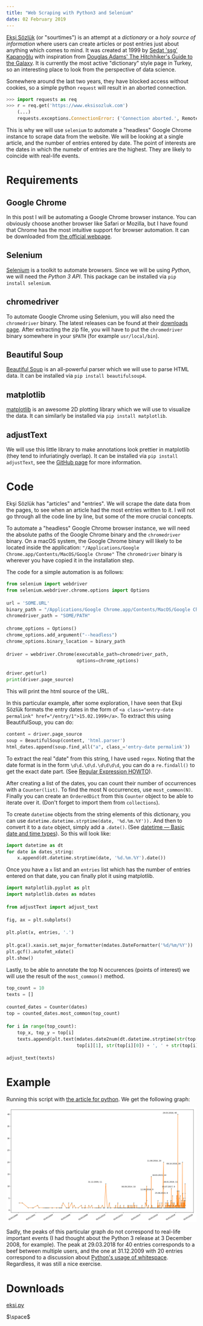 ```yaml
---
title: "Web Scraping with Python3 and Selenium"
date: 02 February 2019
---
```


[Ekşi Sözlük](https://eksisozluk.com) (or "sourtimes") is an attempt at a *dictionary* or a *holy source of information* where users can create articles or post entries just about anything which comes to mind. It was created at 1999 by [Sedat 'ssg' Kapanoğlu](https://twitter.com/esesci) with inspiration from [Douglas Adams' The Hitchhiker's Guide to the Galaxy](https://en.wikipedia.org/wiki/The_Hitchhiker%27s_Guide_to_the_Galaxy). It is currently the most active "dictionary" style page in Turkey, so an interesting place to look from the perspective of data science.

Somewhere around the last two years, they have blocked access without cookies, so a simple python `request` will result in an aborted connection.

```python
>>> import requests as req
>>> r = req.get('https://www.eksisozluk.com')
    (...)
    requests.exceptions.ConnectionError: ('Connection aborted.', RemoteDisconnected('Remote end closed connection without response'))
```

This is why we will use `selenium` to automate a "headless" Google Chrome instance to scrape data from the website. We will be looking at a single article, and the number of entries entered by date. The point of interests are the dates in which the numebr of entries are the highest. They are likely to coincide with real-life events.

# Requirements

## Google Chrome

In this post I will be automating a Google Chrome browser instance. You can obviously choose another browser like Safari or Mozilla, but I have found that Chrome has the most intuitive support for browser automation. It can be downloaded from [the official webpage](https://www.google.com/chrome/).

## Selenium

[Selenium](https://selenium-python.readthedocs.io) is a toolkit to automate browsers. Since we will be using _Python_, we will need the _Python 3 API_. This package can be installed via `pip install selenium`.

## chromedriver

To automate Google Chrome using Selenium, you will also need the `chromedriver` binary. The latest releases can be found at their [downloads page](http://chromedriver.chromium.org/downloads). After extracting the zip file, you will have to put the `chromedriver` binary somewhere in your `$PATH` (for example `usr/local/bin`).

## Beautiful Soup

[Beautiful Soup](https://www.crummy.com/software/BeautifulSoup/) is an all-powerful parser which we will use to parse HTML data. It can be installed via `pip install beautifulsoup4`.

## matplotlib

[matplotlib](https://matplotlib.org) is an awesome 2D plotting library which we will use to visualize the data. It can similarly be installed via `pip install matplotlib`.

## adjustText

We will use this little library to make annotations look prettier in matplotlib (they tend to infuriatingly overlap). It can be installed via `pip install adjustText`, see the [GitHub page](https://github.com/Phlya/adjustText) for more information.

# Code

Ekşi Sözlük has "articles" and "entries". We will scrape the date data from the pages, to see when an article had the most entries written to it. I will not go through all the code line by line, but some of the more crucial concepts.

To automate a "headless" Google Chrome browser instance, we will need the absolute paths of the Google Chrome binary and the `chromedriver` binary. On a macOS system, the Google Chrome binary will likely to be located inside the application: `"/Applications/Google Chrome.app/Contents/MacOS/Google Chrome"` The `chromedriver` binary is wherever you have copied it in the installation step.

The code for a simple automation is as follows:

```python
from selenium import webdriver
from selenium.webdriver.chrome.options import Options

url = 'SOME.URL'
binary_path = "/Applications/Google Chrome.app/Contents/MacOS/Google Chrome"
chromedriver_path = "SOME/PATH"

chrome_options = Options()
chrome_options.add_argument("--headless")
chrome_options.binary_location = binary_path

driver = webdriver.Chrome(executable_path=chromedriver_path,
                          options=chrome_options)

driver.get(url)
print(driver.page_source)
```

This will print the html source of the URL.

In this particular example, after some exploration, I have seen that Ekşi Sözlük formats the entry dates in the form of `<a class="entry-date permalink" href="/entry/1">15.02.1999</a>`. To extract this using BeautifulSoup, you can do:

```python
content = driver.page_source
soup = BeautifulSoup(content, 'html.parser')
html_dates.append(soup.find_all("a", class_='entry-date permalink'))
```

To extract the real "date" from this string, I have used `regex`. Noting that the date format is in the form `\d\d.\d\d.\d\d\d\d`, you can do a `re.findall()` to get the exact date part. (See [Regular Expression HOWTO](https://docs.python.org/3/howto/regex.html)).

After creating a list of the dates, you can count their number of occurrences with a `Counter(list)`. To find the most N occurrences, use `most_common(N)`. Finally you can create an `OrderedDict` from this `Counter` object to be able to iterate over it. (Don't forget to import them from `collections`).

To create `datetime` objects from the string elements of this dictionary, you can use `datetime.datetime.strptime(date, '%d.%m.%Y')).` And then to convert it to a `date` object, simply add a `.date()`. (See [datetime — Basic date and time types](https://docs.python.org/3/library/datetime.html#module-datetime)). So this will look like:

```python
import datetime as dt
for date in dates_string:
    x.append(dt.datetime.strptime(date, '%d.%m.%Y').date())
```

Once you have a `x` list and an `entries` list which has the number of entries entered on that date, you can finally plot it using matplotlib.

```python
import matplotlib.pyplot as plt
import matplotlib.dates as mdates

from adjustText import adjust_text

fig, ax = plt.subplots()

plt.plot(x, entries, '.')

plt.gca().xaxis.set_major_formatter(mdates.DateFormatter('%d/%m/%Y'))
plt.gcf().autofmt_xdate()
plt.show()
```

Lastly, to be able to annotate the top N occurences (points of interest) we will use the result of the `most_common()` method.

```python
top_count = 10
texts = []

counted_dates = Counter(dates)
top = counted_dates.most_common(top_count)

for i in range(top_count):
    top_x, top_y = top[i]
    texts.append(plt.text(mdates.date2num(dt.datetime.strptime(str(top[i][0]), '%d.%m.%Y').date()),
                          top[i][1], str(top[i][0]) + ', ' + str(top[i][1]), ha='right', va='top'))

adjust_text(texts)
```

# Example

Running this script with [the article for python](https://eksisozluk.com/python--109286). We get the following graph:

![](images/python.png)

Sadly, the peaks of this particular graph do not correspond to real-life important events (I had thought about the Python 3 release at 3 December 2008, for example). The peak at 29.03.2018 for 40 entries corresponds to a beef between multiple users, and the one at 31.12.2009 with 20 entries correspond to a discussion about [Python's usage of whitespace](http://wiki.c2.com/?PythonWhiteSpaceDiscussion). Regardless, it was still a nice exercise.

# Downloads

[eksi.py](files/eksi.py)

$\space$